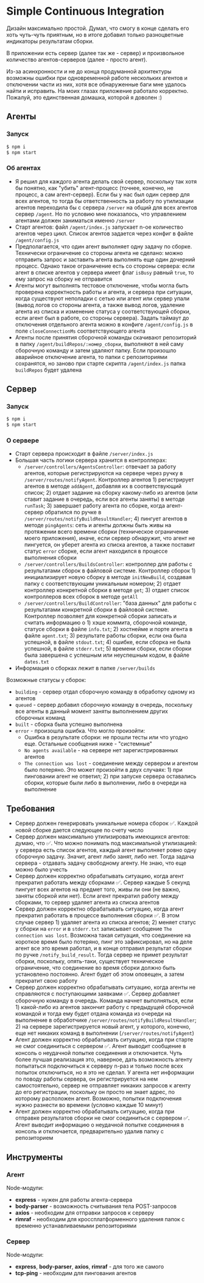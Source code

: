 # Simple Continuous Integration

Дизайн максимально простой. Думал, что смогу в конце сделать его хоть чуть-чуть приятным, но в итоге добавил только разноцветные индикаторы результатам сборки.

В приложении есть сервер (далее так же - сервер) и произвольное количество агентов-серверов (далее - просто агент).

Из-за асинхронности и не до конца продуманной архитектуры возможны ошибки при одновременной работе нескольких агентов и отключении части из них, хотя все обнаруженные баги мне удалось найти и исправить. На моих глазах приложение работало корректно. Пожалуй, это единственная домашка, которой я доволен :)

## Агенты

### Запуск

```sh
$ npm i
$ npm start
```

### Об агентах

* Я решил для каждого агента делать свой сервер, поскольку так хотя бы понятно, как "убить" агент-процесс (точнее, конечно, не процесс, а сам агент-сервер). Если бы у нас был один сервер для всех агентов, то тогда бы ответственность за работу по утилизации агентов переходила бы с сервера `/server` на общий для всех агентов сервер `/agent`. Но по условию мне показалось, что управлением агентами должен заниматься именно `/server`
* Старт агентов: файл `/agent/index.js` запускает n-ое количество агентов через цикл. Список агентов задается через конфиг в файле `/agent/config.js`
* Предполагается, что один агент выполняет одну задачу по сборке. Технически ограничение со стороны агента не сделано: можно отправить запрос и заставить агента выполнять еще один дочерний процесс. Однако такое ограничение есть со стороны сервера: если агент в списке агентов у сервера имеет флаг `isBusy` равный `true`, то ему запрос на сборку не отправится
* Агенты могут выполнять тестовое отключение, чтобы могла быть проверена корректность работы и агента, и сервера при ситуации, когда существуют неполадки с сетью или агент или сервер упали (вывод логов со стороны агента, а также вывод логов, удаление агента из списка и изменение статуса у соответствующей сборки, если агент был в работе, со стороны сервера). Задать таймаут до отключения отдельного агента можно в конфиге `/agent/config.js` в поле `closeConnectionMs` соответствующего агента
* Агенты после принятия сборочной команды скачивают репозиторий в папку `/agent/buildRepos/:номер_сборки`, выполняют в ней саму сборочную команду и затем удаляют папку. Если произошло аварийное отключение агента, то папки с репозиториями сохранятся, но заново при старте скрипта `/agent/index.js` папка `buildRepos` будет удалена

## Сервер

### Запуск

```sh
$ npm i
$ npm start
```

### О сервере
* Старт сервера происходит в файле `/server/index.js`
* Большая часть логики сервера хранится в контроллерах:
  * `/server/controllers/AgentsController`: отвечает за работу агентов, которые регистрируются на сервере через ручку в `/server/routes/notifyAgent`. Контроллер агентов 1) регистрирует агентов в методе `addAgent`, добавляя их в соответствующий список; 2) отдает задание на сборку какому-либо из агентов (или ставит задание в очередь, если все агенты заняты) в методе `runTask`; 3) завершает работу агента по сборке, когда агент-сервер обратился по ручке в `/server/routes/notifyBuildResultHandler`; 4) пингует агентов в методе `pingAgents`: сеть и агенты должны быть живы на протяжении всего времени сборки (техническое ограничение моего приложения), иначе, если сервер обнаружит, что агент не пингуется, он уберет агента из списка агентов, а также поставит статус `error` сборке, если агент находился в процессе выполнения сборки
  * `/server/controllers/BuildsController`: контроллер для работы с результатами сборок в файловой системе. Контроллер сборок 1) инициализирует новую сборку в методе `initNewBuild`, создавая папку с соответствующим уникальным номером; 2) отдает контроллер конкретной сборки в методе `get`; 3) отдает список контроллеров всех сборок в методе `getAll`
  * `/server/controllers/BuildController`: "база данных" для работы с результатами конкретной сборки в файловой системе. Контроллер позволяет для конкретной сборки записать и считать информацию о 1) хэше коммита, сборочной команде, статусе сборки в файле `info.txt`; 2) хостнейме и порте агента в файле `agent.txt`; 3) результате работы сборки, если она была успешной, в файле `stdout.txt`; 4) ошибке, если сборка не была успешной, в файле `stderr.txt`; 5) времени сборки, если сборки была завершена с успешным или неуспешным кодом, в файле `dates.txt`
* Информация о сборках лежит в папке `/server/builds`

Возможные статусы у сборок:
* `building` - сервер отдал сборочную команду в обработку одному из агентов
* `queued` - сервер добавил сборочную команду в очередь, поскольку все агенты в данный момент заняты выполнением других сборочных команд
* `built` - сборка была успешно выполнена
* `error` - произошла ошибка. Что могло произойти:
  * Ошибка в результате сборки: не прошли тесты или что угодно еще. Остальные сообщения ниже - "системные"
  * `No agents available` - на сервере нет зарегистрированных агентов
  * `The connection was lost` - соединение между сервером и агентом было потеряно. Это может произойти в двух случаях: 1) при пинговании агент не ответил; 2) при запуске сервера оставались сборки, которые были либо в выполнении, либо в очереди на выполнение 

## Требования
* Сервер должен генерировать уникальные номера сборок ✅. Каждой новой сборке дается следующее по счету число
* Сервер должен максимально утилизировать имеющихся агентов: думаю, что ✅. Что можно понимать под максимальной утилизацией: у сервера есть список агентов, каждый агент выполняет ровно одну сборочную задачу. Значит, агент либо занят, либо нет. Тогда задача сервера - отдавать задачу свободному агенту. Не знаю, что еще можно было учесть
* Сервер должен корректно обрабатывать ситуацию, когда агент прекратил работать между сборками ✅. Сервер каждые 5 секунд пингует всех агентов на предмет того, живы ли они (не важно, заняты сборкой или нет). Если агент прекратил работу между сборками, то сервер удаляет агента из списка агентов
* Сервер должен корректно обрабатывать ситуацию, когда агент прекратил работать в процессе выполнения сборки ✅. В этом случае сервер 1) удаляет агента из списка агентов; 2) меняет статус у сборки на `error` и в `stderr.txt` записывает сообщение `The connection was lost`. Возможна такая ситуация, что соединение на короткое время было потеряно, пинг это зафиксировал, но на деле агент все это время работал, и в конце отправил результат сборки по ручке `/notify_build_result`. Тогда сервер не примет результат сборки, поскольку, опять-таки, существует техническое ограничение, что соединение во время сборки должно быть установлено постоянно. Агент будет об этом оповещен, а затем прекратит свою работу
* Сервер должен корректно обрабатывать ситуацию, когда агенты не справляются с поступающими заявками ✅. Сервер добавляет сборочную команду в очередь. Команда начнет выполняться, если 1) какой-либо из агентов закончит работу с предыдущей сборочной командой и тогда ему будет отдана команда из очереди на выполнение в обработчике `/server/routes/notifyBuildResultHandler`; 2) на сервере зарегистрируется новый агент, у которого, конечно, еще нет никаких команд в выполнении (`/server/routes/notifyAgent`)
* Агент должен корректно обрабатывать ситуацию, когда при старте не смог соединиться с сервером ✅. Агент выводит сообщение в консоль о неудачной попытке соединения и отключается. Чуть более лучшая реализация это, наверное, дать возможность агенту попытаться подключиться к серверу n-раз и только после всех попыток отключиться, но я это не сделал. У агента нет информации по поводу работы сервера, он регистрируется на нем самостоятельно, сервер не отправляет никаких запросов к агенту до его регистрации, поскольку он просто не знает адрес, по которому расположен агент. Возможно, попытки подключения нужно разнести во времени (условно каждые 10 минут)
* Агент должен корректно обрабатывать ситуацию, когда при отправке результатов сборки не смог соединиться с сервером ✅. Агент выводит информацию о неудачной попытке соединения в консоль и отключается, предварительно удалив папку с репозиторием

## Инструменты

### Агент
Node-модули:
* **express** - нужен для работы агента-сервера
* **body-parser** - возможность считывания тела POST-запросов
* **axios** - необходим для отправки запросов к серверу
* **rimraf** - необходим для кроссплатформенного удаления папок с временно устанавливаемыми репозиториями

### Сервер
Node-модули:
* **express**, **body-parser**, **axios**, **rimraf** - для того же самого
* **tcp-ping** - необходим для пингования агентов
